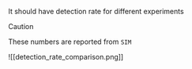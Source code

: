 It should have detection rate for different experiments 

>[!caution]
>These numbers are reported from `SIM`

![[detection_rate_comparison.png]]
